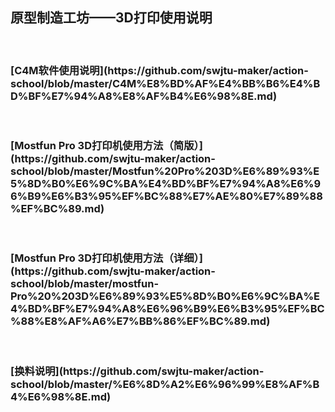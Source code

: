 <h2>原型制造工坊——3D打印使用说明</h2><br>
<h3>[C4M软件使用说明](https://github.com/swjtu-maker/action-school/blob/master/C4M%E8%BD%AF%E4%BB%B6%E4%BD%BF%E7%94%A8%E8%AF%B4%E6%98%8E.md)</h3><br>
<h3>[Mostfun Pro 3D打印机使用方法（简版）](https://github.com/swjtu-maker/action-school/blob/master/Mostfun%20Pro%203D%E6%89%93%E5%8D%B0%E6%9C%BA%E4%BD%BF%E7%94%A8%E6%96%B9%E6%B3%95%EF%BC%88%E7%AE%80%E7%89%88%EF%BC%89.md)</h3><br>
<h3>[Mostfun Pro 3D打印机使用方法（详细）](https://github.com/swjtu-maker/action-school/blob/master/mostfun-Pro%20%203D%E6%89%93%E5%8D%B0%E6%9C%BA%E4%BD%BF%E7%94%A8%E6%96%B9%E6%B3%95%EF%BC%88%E8%AF%A6%E7%BB%86%EF%BC%89.md)</h3><br>
<h3>[换料说明](https://github.com/swjtu-maker/action-school/blob/master/%E6%8D%A2%E6%96%99%E8%AF%B4%E6%98%8E.md)</h3><br>